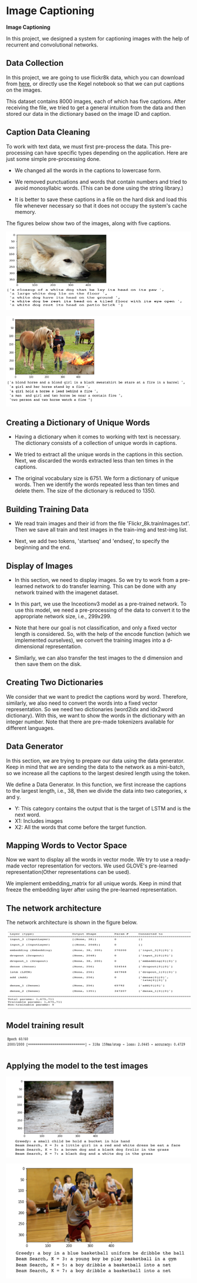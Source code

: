 # Image Captioning 

**Image Captioning** 

In this project, we designed a system for captioning images with the help of recurrent and convolutional networks.

## **Data Collection**

 In this project, we are going to use flickr8k data, which you can download from [here](https://www.kaggle.com/adityajn105/flickr8k), or directly use the Kegel notebook so that we can put captions on the images. 

This dataset contains 8000 images, each of which has five captions. After receiving the file, we tried to get a general intuition from the data and then stored our data in the dictionary based on the image ID and caption.

## **Caption Data Cleaning**

To work with text data, we must first pre-process the data. This pre-processing can have specific types depending on the application. Here are just some simple pre-processing done.

* We changed all the words in the captions to lowercase form.

* We removed punctuations and words that contain numbers and tried to avoid monosyllabic words. (This can be done using the string library.)

* It is better to save these captions in a file on the hard disk and load this file whenever necessary so that it does not occupy the system's cache memory.

The figures below show two of the images, along with five captions.

![](https://github.com/Fateme-Azizabadi/Image-Captioning/blob/main/Images/Example1.png)

![](https://github.com/Fateme-Azizabadi/Image-Captioning/blob/main/Images/Example2.png)


## **Creating a Dictionary of Unique Words**

* Having a dictionary when it comes to working with text is necessary. The dictionary consists of a collection of unique words in captions.

* We tried to extract all the unique words in the captions in this section. Next, we discarded the words extracted less than ten times in the captions.

* The original vocabulary size is 6751. We form a dictionary of unique words. Then we identify the words repeated less than ten times and delete them. The size of the dictionary is reduced to 1350.

## **Building Training Data**

* We read train images and their id from the file 'Flickr_8k.trainImages.txt'. Then we save all train and test images in the train-img and test-img list.

* Next, we add two tokens, 'startseq' and 'endseq', to specify the beginning and the end.

## **Display of Images**

* In this section, we need to display images. So we try to work from a pre-learned network to do transfer learning. This can be done with any network trained with the imagenet dataset. 

* In this part, we use the Inceotionv3 model as a pre-trained network. To use this model, we need a pre-processing of the data to convert it to the appropriate network size, i.e., 299x299.

* Note that here our goal is not classification, and only a fixed vector length is considered. So, with the help of the encode function (which we implemented ourselves), we convert the training images into a d-dimensional representation.

* Similarly, we can also transfer the test images to the d dimension and then save them on the disk.

## **Creating Two Dictionaries**

We consider that we want to predict the captions word by word. Therefore, similarly, we also need to convert the words into a fixed vector representation. So we need two dictionaries (word2idx and idx2word dictionary). With this, we want to show the words in the dictionary with an integer number. Note that there are pre-made tokenizers available for different languages.

## **Data Generator**

In this section, we are trying to prepare our data using the data generator. Keep in mind that we are sending the data to the network as a mini-batch, so we increase all the captions to the largest desired length using the <pod> token.

We define a Data Generator. In this function, we first increase the captions to the largest length, i.e., 38, then we divide the data into two categories, x and y.

* Y: This category contains the output that is the target of LSTM and is the next word.
* X1: Includes images
* X2: All the words that come before the target function.

## **Mapping Words to Vector Space**

Now we want to display all the words in vector mode. We try to use a ready-made vector representation for vectors. We used GLOVE's pre-learned representation(Other representations can be used).

We implement embedding_matrix for all unique words. Keep in mind that freeze the embedding layer after using the pre-learned representation.

## **The network architecture**

The network architecture is shown in the figure below. 

![](https://github.com/Fateme-Azizabadi/Image-Captioning/blob/main/Images/Network.png)

## **Model training result**

![](https://github.com/Fateme-Azizabadi/Image-Captioning/blob/main/Images/Result.png)


## **Applying the model to the test images**


![](https://github.com/Fateme-Azizabadi/Image-Captioning/blob/main/Images/output1.png)

![](https://github.com/Fateme-Azizabadi/Image-Captioning/blob/main/Images/output2.png)




 
 

